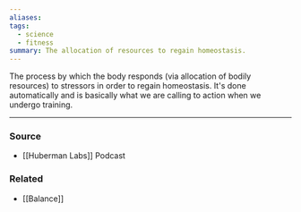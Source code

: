 ```yaml
---
aliases: 
tags:
  - science
  - fitness
summary: The allocation of resources to regain homeostasis.
---
```

The process by which the body responds (via allocation of bodily resources) to stressors in order to regain homeostasis. It's done automatically and is basically what we are calling to action when we undergo training. 

---
### Source
- [[Huberman Labs]] Podcast

### Related
- [[Balance]]